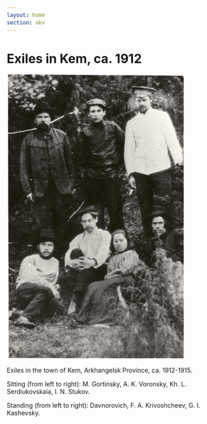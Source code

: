 ```yaml
---
layout: home
section: akv
---
```


# Exiles in Kem, ca. 1912
![](../Images/Photos/Kem_exile12o.jpg)

Exiles in the town of Kem, Arkhangelsk Province, ca. 1912-1915.

Sitting (from left to right): M. Gortinsky, A. K. Voronsky, Kh. L. Serdiukovskaia, I. N. Stukov.

Standing (from left to right): Davnorovich, F. A. Krivoshcheev, G. I. Kashevsky.

